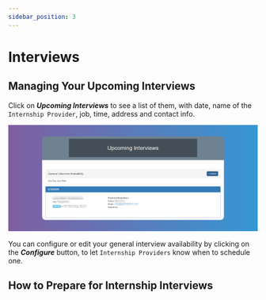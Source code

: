 ```yaml
---
sidebar_position: 3
---
```


# Interviews

## Managing Your Upcoming Interviews

Click on **_Upcoming Interviews_** to see a list of them, with date, name of the `Internship Provider`, job, time, address and contact info.

![Reset Password](images/upcoming-interviews.png)

You can configure or edit your general interview availability by clicking on the **_Configure_** button, to let `Internship Providers` know when to schedule one.

## How to Prepare for Internship Interviews